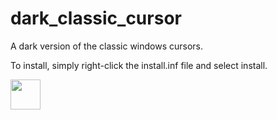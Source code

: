 # dark_classic_cursor
 A dark version of the classic windows cursors.
 
 To install, simply right-click the install.inf file and select install.
 
<img src="https://github.com/xVenti/dark_classic_cursor/blob/main/dcc.png" width="48">
